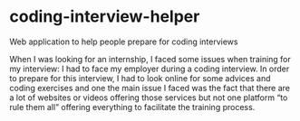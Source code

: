 # coding-interview-helper
Web application to help people prepare for coding interviews

When I was looking for an internship, I faced some issues when training for my interview: I had to face my employer during a coding interview. In order to prepare for this interview, I had to look online for some advices and coding exercises and one the main issue I faced was the fact that there are a lot of websites or videos offering those services but not one platform “to rule them all” offering everything to facilitate the training process.
